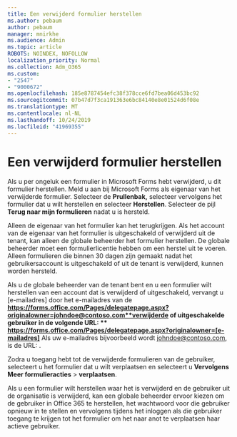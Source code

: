 ```yaml
---
title: Een verwijderd formulier herstellen
ms.author: pebaum
author: pebaum
manager: mnirkhe
ms.audience: Admin
ms.topic: article
ROBOTS: NOINDEX, NOFOLLOW
localization_priority: Normal
ms.collection: Adm_O365
ms.custom:
- "2547"
- "9000672"
ms.openlocfilehash: 185e8787454efc38f378cce6fd7bea06d453bc92
ms.sourcegitcommit: 07b47d7f3ca191363e6bc84140e8e01524d6f08e
ms.translationtype: MT
ms.contentlocale: nl-NL
ms.lasthandoff: 10/24/2019
ms.locfileid: "41969355"
---
```

# <a name="restore-a-deleted-form"></a>Een verwijderd formulier herstellen

Als u per ongeluk een formulier in Microsoft Forms hebt verwijderd, u dit formulier herstellen. Meld u aan bij Microsoft Forms als eigenaar van het verwijderde formulier. Selecteer de **Prullenbak,** selecteer vervolgens het formulier dat u wilt herstellen en selecteer **Herstellen**. Selecteer de pijl **Terug naar mijn formulieren** nadat u is hersteld.

Alleen de eigenaar van het formulier kan het terugkrijgen. Als het account van de eigenaar van het formulier is uitgeschakeld of verwijderd uit de tenant, kan alleen de globale beheerder het formulier herstellen. De globale beheerder moet een formulierlicentie hebben om een herstel uit te voeren. Alleen formulieren die binnen 30 dagen zijn gemaakt nadat het gebruikersaccount is uitgeschakeld of uit de tenant is verwijderd, kunnen worden hersteld.

Als u de globale beheerder van de tenant bent en u een formulier wilt herstellen van een account dat is verwijderd of uitgeschakeld, vervangt u [e-mailadres] door het e-mailadres van de **https://forms.office.com/Pages/delegatepage.aspx?originalowner=johndoe@contoso.com**verwijderde of uitgeschakelde gebruiker in de volgende URL: ** https://forms.office.com/Pages/delegatepage.aspx?originalowner=[e-mailadres]** Als uw e-mailadres bijvoorbeeld wordt johndoe@contoso.com, is de URL: . 

Zodra u toegang hebt tot de verwijderde formulieren van de gebruiker, selecteert u het formulier dat u wilt verplaatsen en selecteert u **Vervolgens Meer formulieracties** > **verplaatsen**.

Als u een formulier wilt herstellen waar het is verwijderd en de gebruiker uit de organisatie is verwijderd, kan een globale beheerder ervoor kiezen om de gebruiker in Office 365 te herstellen, het wachtwoord voor die gebruiker opnieuw in te stellen en vervolgens tijdens het inloggen als die gebruiker toegang te krijgen tot het formulier om het naar anot te verplaatsen haar actieve gebruiker. 